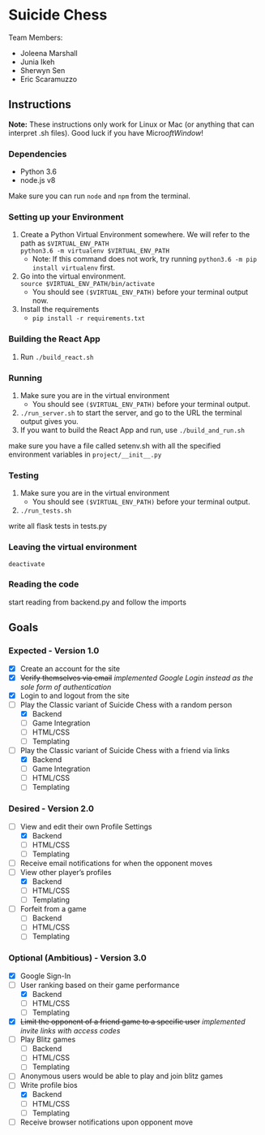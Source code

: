 # Suicide Chess

Team Members:
- Joleena Marshall
- Junia Ikeh
- Sherwyn Sen
- Eric Scaramuzzo

## Instructions
**Note:** These instructions only work for Linux or Mac (or anything that can interpret .sh files). Good luck if you have Micro$oft Window$!

### Dependencies
- Python 3.6
- node.js v8

Make sure you can run `node` and `npm` from the terminal.

### Setting up your Environment

1. Create a Python Virtual Environment somewhere. We will refer to the path as `$VIRTUAL_ENV_PATH`  
`python3.6 -m virtualenv $VIRTUAL_ENV_PATH`
    - Note: If this command does not work, try running `python3.6 -m pip install virtualenv` first.
2. Go into the virtual environment.  
`source $VIRTUAL_ENV_PATH/bin/activate`
    - You should see `($VIRTUAL_ENV_PATH)` before your terminal output now.
3. Install the requirements
    - `pip install -r requirements.txt`

### Building the React App
1. Run `./build_react.sh`

### Running
1. Make sure you are in the virtual environment
    - You should see `($VIRTUAL_ENV_PATH)` before your terminal output.
2. `./run_server.sh` to start the server, and go to the URL the terminal output gives you.
3. If you want to build the React App and run, use `./build_and_run.sh` 

make sure you have a file called setenv.sh with all the specified environment variables in `project/__init__.py`  

### Testing
1. Make sure you are in the virtual environment
    - You should see `($VIRTUAL_ENV_PATH)` before your terminal output.
2. `./run_tests.sh`  


write all flask tests in tests.py  


### Leaving the virtual environment

`deactivate`

### Reading the code
start reading from backend.py and follow the imports

## Goals
### Expected - Version 1.0
- [X] Create an account for the site
- [X] ~~Verify themselves via email~~ *implemented Google Login instead as the sole form of authentication*
- [X] Login to and logout from the site
- [ ] Play the Classic variant of Suicide Chess with a random person
    - [X] Backend
    - [ ] Game Integration
    - [ ] HTML/CSS
    - [ ] Templating
- [ ] Play the Classic variant of Suicide Chess with a friend via links
    - [X] Backend
    - [ ] Game Integration
    - [ ] HTML/CSS
    - [ ] Templating

### Desired - Version 2.0
- [ ] View and edit their own Profile Settings 
    - [X] Backend
    - [ ] HTML/CSS
    - [ ] Templating
- [ ] Receive email notifications for when the opponent moves
- [ ] View other player’s profiles
    - [X] Backend
    - [ ] HTML/CSS
    - [ ] Templating
- [ ] Forfeit from a game
    - [ ] Backend
    - [ ] HTML/CSS
    - [ ] Templating

### Optional (Ambitious) - Version 3.0
- [X] Google Sign-In
- [ ] User ranking based on their game performance
    - [X] Backend
    - [ ] HTML/CSS
    - [ ] Templating
- [X] ~~Limit the opponent of a friend game to a specific user~~ *implemented invite links with access codes*
- [ ] Play Blitz games
    - [ ] Backend
    - [ ] HTML/CSS
    - [ ] Templating
- [ ] Anonymous users would be able to play and join blitz games
- [ ] Write profile bios
    - [X] Backend
    - [ ] HTML/CSS
    - [ ] Templating
- [ ] Receive browser notifications upon opponent move
